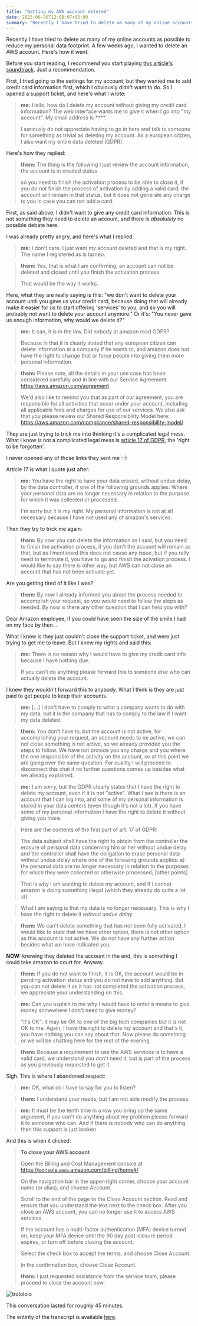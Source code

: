 ```yaml
---
title: "Getting my AWS account deleted"
date: 2023-06-30T12:08:07+02:00
summary: "Recently I have tried to delete as many of my online accounts as possible to reduce my personal data footprint. A few weeks ago, I wanted to delete an AWS account. Here's how it went."
---
```


Recently I have tried to delete as many of my online accounts as possible to reduce my personal data footprint. A few weeks ago, I wanted to delete an AWS account. Here's how it went.

Before you start reading, I recommend you start playing [this article's soundtrack](https://iv.renn.es/watch?v=oavMtUWDBTM). Just a recommendation.

First, I tried going to the settings for my account, but they wanted me to add credit card information first, which I obviously didn't want to do. So I opened a support ticket, and here's what I wrote:

> **me:** Hello, how do I delete my account without giving my credit card information?
> The web interface wants me to give it when I go into "my account".
> My email address is ****.
>
> I seriously do not appreciate having to go in here and talk to someone for something as trivial as deleting my account.
> As a european citizen, I also want my entire data deleted (GDPR).

Here's how they replied:

> **them:** The thing is  the following I just review the account information, the account is in created status
>
> so you need to finish the activation process to be able to close it, if you do not finish the process of activation by adding a valid card, the account will remain in that status, but it does not generate any charge to you in case you can not add a card.

First, as said above, I didn't want to give any credit card information. This is not something they need to delete an account, and there is *absolutely* no possible debate here.

I was already pretty angry, and here's what I replied:

> **me:** I don't care.
> I just want my account deleted and that is my right.
> The name I registered as is tarneo.

> **them:** Yes, that is what I am confirming, an account can not be deleted and closed until you finish the activation process.
>
> That would be the way it works.

Here, what they are really saying is this: "we don't want to delete your account until you gave us your credit card, because doing that will already make it easier for us to start offering 'services' to you, and so you will probably not want to delete your account anymore." Or it's: "You never gave us enough information, why would we delete it?"

> **me:** It can, it is in the law. Did nobody at amazon read GDPR?
>
> Because in that it is clearly stated that any european citizen can delete information at a company if he wants to, and amazon does not have the right to change that or force people into giving them more personal information.

> **them:** Please note, all the details in your use case has been considered carefully and in line with our Service Agreement: https://aws.amazon.com/agreement
>
> We'd also like to remind you that as part of our agreement, you are responsible for all activities that occur under your account, including all applicable fees and charges for use of our services. We also ask that you please review our Shared Responsibility Model here: https://aws.amazon.com/compliance/shared-responsibility-model/

They are just trying to trick me into thinking it's a complicated legal mess. What I know is not a complicated legal mess is [article 17 of GDPR](https://gdpr-info.eu/art-17-gdpr/), the 'right to be forgotten'.

I never opened any of those links they sent me :-)

Article 17 is what I quote just after:

> **me:** You have the right to have your data erased, without undue delay, by the data controller, if one of the following grounds applies: Where your personal data are no longer necessary in relation to the purpose for which it was collected or processed.
>
> I'm sorry but it is my right.
> My personal information is not at all necessary because I have not used any of amazon's services.

Then they try to trick me again:

> **them:** By now you can delete the information as I said, but you need to finish the activation process, if you don't the account will remain as that, but as I mentioned this does not cause any issue, but if you rally need to terminate it, you have to go and finish the acivation process. I would like to say there is other way, but AWS can not close an account that has not been activate yet.

Are you getting tired of it like I was?

> **them:** By now I already informed you about the process needed to accomplish your request, so you would need to follow the steps as needed. By now is there any other question that I can help you with?

Dear Amazon employee, if you could have seen the size of the smile I had on my face by then...

What I knew is they just couldn't close the support ticket, and were just trying to get me to leave. But I knew my rights and said this:

> **me:** There is no reason why I would have to give my credit card info because I have nothing due.
> 
> If you can't do anything please forward this to someone else who can actually delete the account.

I knew they wouldn't forward this to anybody. What I think is they are just paid to get people to keep their accounts.

> **me:** [...] I don't have to comply to what a company wants to do with my data, but it is the company that has to comply to the law if I want my data deleted.

> **them:** You don't have to, but the account is not active, for accomplishing your request, an account needs to be active, we can not close something is not active, so we already provided you the steps to follow. We have not provide you any charge and you where the one responsible of the activity on the account, so at this point we are going over the same question. For quality I will proceed to disconnect this chat if no further questions comes up besides what we already explained.

> **me:** I am sorry, but the GDPR clearly states that I have the right to delete my account, even if it is not "active". What I see is there is an account that I can log into, and some of my personal information is stored in your data centers (even though it's not a lot). If you have some of my personal information I have the right to delete it without giving you more.

> Here are the contents of the first part of art. 17 of GDPR:
>
> The data subject shall have the right to obtain from the controller the erasure of personal data concerning him or her without undue delay and the controller shall have the obligation to erase personal data without undue delay where one of the following grounds applies:
> a) the personal data are no longer necessary in relation to the purposes for which they were collected or otherwise processed;
> [other points]
> 
> That is why I am wanting to delete my account, and if I cannot amazon is doing something illegal (which they already do quite a lot :d)

> What I am saying is that my data is no longer necessary. This is why I have the right to delete it *without undue delay*

> **them:** We can't delete something that has not been fully activated, I would like to state that we have other option, there is not other option as this account is not active. We do not have any further action besides what we have indicated you.

**NOW:** knowing they deleted the account in the end, this is something I could take amazon to court for. Anyway.

> **them:** If you do not want to finish, it is OK, the account would be in pending activation status and you do not have to add anything. But you can not delete it as it has not completed the activation process, we appreciate your understanding on this.

> **me:** Can you explain to me why I would have to enter a means to give money somewhere I don't need to give money?
>
> "it's OK": it may be OK to one of the big tech companies but it is not OK to me. Again, I have the right to delete my account and that's it, you have nothing you can say about that.
Now please do something or we will be chatting here for the rest of the evening

> **them:** Because a requirement to use the AWS services is to have a valid card, we understand you don't need it, but is part of the process as you previously requested to get it.

Sigh. This is where I abandoned respect:

> **me:** OK, what do I have to say for you to listen?

> **them:** I understand your needs, but I am not able modify the process.

> **me:** It must be the tenth time in a row you bring up the same argument, if you can't do anything about my problem please forward it to someone who can. And if there is nobody who can do anything then this support is just broken.

And this is when it clicked:

> **To close your AWS account**
>
> Open the Billing and Cost Management console at https://console.aws.amazon.com/billing/home#/
>
> On the navigation bar in the upper-right corner, choose your account name (or alias), and choose Account.
>
> Scroll to the end of the page to the Close Account section. Read and ensure that you understand the text next to the check box. After you close an AWS account, you can no longer use it to access AWS services.
>
> If the account has a multi-factor authentication (MFA) device turned on, keep your MFA device until the 90 day post-closure period expires, or turn off before closing the account.
>
> Select the check box to accept the terms, and choose Close Account.
>
> In the confirmation box, choose Close Account.
>
> **them:** I just requested assistance from the service team, please proceed to close the account now.

![trolololo](trolololo.gif)

This conversation lasted for roughly 45 minutes.

The entirity of the transcript is available [here](transcript.txt).
